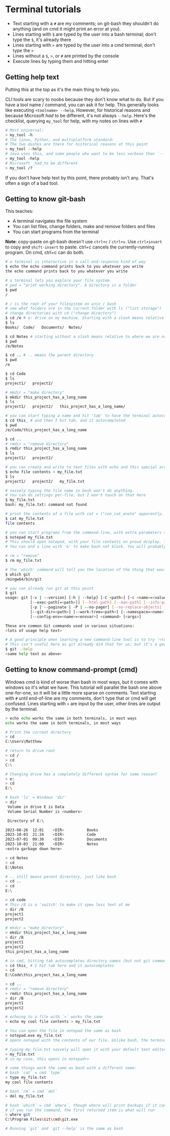 # Terminal tutorials
* Text starting with a `#` are my comments; on git-bash they shouldn't do anything (and on cmd it might print an error at you).
* Lines starting with `$` are typed by the user into a bash terminal; don't type the `$`, it's already there
* Lines starting with `>` are typed by the user into a cmd terminal; don't type the `>`
* Lines without a `$`, `>`, or `#` are printed by the console
* Execute lines by typing them and hitting enter

## Getting help text
Putting this at the top as it's the main thing to help you.

CLI tools are scary to noobs because they don't know what to do. But if you have a tool name / command, you can ask it for help. This generally looks like executing `<toolname> --help`. However, for historical reasons and because Microsoft _had_ to be different, it's not always `--help`. Here's the checklist, querying `my_tool` for help, with my notes on lines with `#`
```bash
# Most universal:
> my_tool -h
# The linux, Python, and multiplatform standard:
# The two dashes are there for historical reasons at this point
> my_tool --help
# Java uses this, and some people who want to be less verbose than `--`
> my_tool -help
# Microsoft _had_to be different
> my_tool /?
```
If you don't have help text by this point, there probably isn't any. That's often a sign of a bad tool.

## Getting to know git-bash
This teaches:
* A terminal navigates the file system
* You can list files, change folders, make and remove folders and files
* You can start programs from the terminal

**Note**: copy-paste on git-bash doesn't use `ctrl+c` / `ctrl+v`. Use `ctrl+insert` to copy and `shift-insert` to paste. ctrl+c cancels the currently-running program. On cmd, ctrl+c can do both.

```bash
# a terminal is interactive in a call-and-response kind of way
$ echo the echo command prints back to you whatever you write
the echo command prints back to you whatever you write

# a terminal lets you explore your file system
# pwd = "print working directory". A directory is a folder
$ pwd
/

# / is the root of your filesystem on unix / bash
# see what folders are in the current folder with ls ("list storage")
# change directories with cd ("change directory")
$ cd /e # e: drive on my machine. Starting with a slash means relative to the filesystem root.
$ ls
Books/  Code/   Documents/  Notes/

$ cd Notes # starting without a slash means relative to where we are now
$ pwd
/e/Notes

$ cd .. # .. means the parent directory
$ pwd
/e

$ cd Code
$ ls
project1/   project2/

# mkdir = "make directory"
$ mkdir this_project_has_a_long_name
$ ls
project1/   project2/   this_project_has_a_long_name/

# you can start typing a name and hit 'tab' to have the terminal autocomplete. Try it here
$ cd this_ # and then I hit tab, and it autocompleted
$ pwd
/e/Code/this_project_has_a_long_name

$ cd ..
# rmdir = "remove directory"
$ rmdir this_project_has_a_long_name
$ ls
project1/   project2/

# you can create and write to text files with echo and this special arrow
$ echo file contents > my_file.txt
$ ls
project1/   project2/   my_file.txt

# naively typing the file name in bash won't do anything.
# You can do settings per-file, but I won't touch on that here
$ my_file.txt
bash: my_file.txt: command not found

# print the contents of a file with cat = ("con_cat_enate" apparently. This one isn't as good)
$ cat my_file.txt
file contents

# you can start programs from the command-line, with extra parameters to tell them what to open
$ notepad my_file.txt
# This should open notepad, with your file contents on proud display. The shell will block until notepad is closed.
# You can end a line with '&' to make bash not block. You will probably never use this knowledge.

# rm = "remove"
$ rm my_file.txt

# The 'which' command will tell you the location of the thing that would run (if such a tool exists)
$ which git
/mingw64/bin/git

# you can already run git at this point
$ git
usage: git [-v | --version] [-h | --help] [-C <path>] [-c <name>=<value>]
           [--exec-path[=<path>]] [--html-path] [--man-path] [--info-path]
           [-p | --paginate | -P | --no-pager] [--no-replace-objects] [--bare]
           [--git-dir=<path>] [--work-tree=<path>] [--namespace=<name>]
           [--config-env=<name>=<envvar>] <command> [<args>]

These are common Git commands used in various situations:
<lots of usage help text>

# A good principle when learning a new command-line tool is to try '<tool> --help', or '<tool> -h' to get it to tell you how to use it
# This isn't useful here as git already did that for us; but it's a good principle to know
$ git --help
<same help text as above>
```

## Getting to know command-prompt (cmd)
Windows cmd is kind of worse than bash in most ways, but it comes with windows so it's what we have. This tutorial will parallel the bash one above one-for-one, so it will be a little more sparse on comments. Text starting with `#` until end-of-line are my comments, don't type that or cmd will get confused. Lines starting with `>` are input by the user, other lines are output by the terminal.
```bash
> echo echo works the same in both terminals, in most ways
echo works the same in both terminals, in most ways

# Print the current directory
> cd
C:\Users\Matthew

# return to drive root
> cd /
> cd
C:\

# Changing drive has a completely different syntax for some reason?
> e:
> cd
E:\

# bash 'ls' = Windows 'dir'
> dir
 Volume in drive E is Data
 Volume Serial Number is <numbers>

 Directory of E:\

2023-08-26  12:01    <DIR>          Books
2023-10-03  21:24    <DIR>          Code
2023-07-01  09:30    <DIR>          Documents
2023-10-03  21:00    <DIR>          Notes
<extra garbage down here>

> cd Notes
> cd
E:\Notes

# .. still means parent directory, just like bash
> cd ..
> cd
E:\

> cd code
# This /B is a 'switch' to make it spew less text at me
> dir /B
project1
project2

# mkdir = "make directory"
> mkdir this_project_has_a_long_name
> dir /B
project1
project2
this_project_has_a_long_name

# in cmd, hitting tab autocompletes directory names (but not git commands :,( )
> cd this_ # I hit tab here and it autocompletes
> cd
E:\Code\this_project_has_a_long_name

> cd ..
# rmdir = "remove directory"
> rmdir this_project_has_a_long_name
> dir /B
project1
project2

# echoing to a file with `>` works the same
> echo my cool file contents > my_file.txt

# You can open the file in notepad the same as bash
> notepad.exe my_file.txt
# opens notepad with the contents of our file. Unlike bash, the terminal is not blocked.

# typing my_file.txt naively will open it with your default text editor / default handler of .txt files
> my_file.txt
# in my case, this opens in notepad++

# some things work the same as bash with a different name:
# bash `cat` = cmd `type`
> type my_file.txt
my cool file contents

# bash `rm` = cmd `del`
> del my_file.txt

# bash `which` = cmd `where`, though where will print backups if it can find multiple things of that name
# if you run the command, the first returned item is what will run
> where git
C:\Program Files\Git\cmd\git.exe

# Running `git` and `git --help` is the same as bash
```
